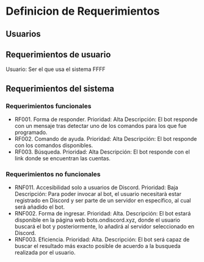 # Definicion de Requerimientos

## Usuarios

## Requerimientos de usuario
Usuario: Ser el que usa el sistema
FFFF
## Requerimientos del sistema
### Requerimientos funcionales
- RF001. Forma de responder.
Prioridad: Alta
Descripción: El bot responde con un mensaje tras detectar uno de los comandos para los que fue programado.
- RF002. Comando de ayuda.
Prioridad: Alta
Descripción: El bot responde con los comandos disponibles.
- RF003. Búsqueda.
Prioridad: Alta
Descripción: El bot responde con el link donde se encuentran las cuentas.

### Requerimientos no funcionales
- RNF011. Accesibilidad solo a usuarios de Discord.
Prioridad: Baja
Descripción: Para poder invocar al bot, el usuario necesitarà estar registrado en Discord y ser parte de un servidor en específico, al cual será añadido el bot.
- RNF002. Forma de ingresar.
Prioridad: Alta.
Descripción: El bot estará disponible en la página web bots.ondiscord.xyz, donde el usuario buscará el bot y posteriormente, lo añadirá al servidor seleccionado en Discord.
- RNF003. Eficiencia.
Prioridad: Alta.
Descripción: El bot será capaz de buscar el resultado más exacto posible de acuerdo a la busqueda realizada por el usuario.
